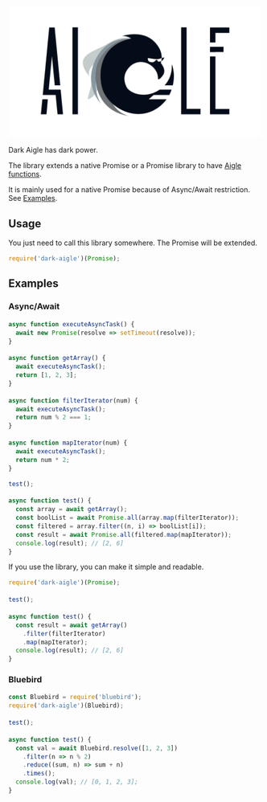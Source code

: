 <p align="center">
  <img alt="aigle" src="https://raw.githubusercontent.com/suguru03/dark-aigle/gh-pages/images/logo.png" width=500>
</p>

Dark Aigle has dark power.

The library extends a native Promise or a Promise library to have [Aigle functions](https://github.com/suguru03/aigle#functions).

It is mainly used for a native Promise because of Async/Await restriction. See [Examples](https://github.com/suguru03/dark-aigle#example).

## Usage

You just need to call this library somewhere. The Promise will be extended.

```js
require('dark-aigle')(Promise);
```

## Examples

### Async/Await

```js
async function executeAsyncTask() {
  await new Promise(resolve => setTimeout(resolve));
}

async function getArray() {
  await executeAsyncTask();
  return [1, 2, 3];
}

async function filterIterator(num) {
  await executeAsyncTask();
  return num % 2 === 1;
}

async function mapIterator(num) {
  await executeAsyncTask();
  return num * 2;
}
```

```js
test();

async function test() {
  const array = await getArray();
  const boolList = await Promise.all(array.map(filterIterator));
  const filtered = array.filter((n, i) => boolList[i]);
  const result = await Promise.all(filtered.map(mapIterator));
  console.log(result); // [2, 6]
}
```

If you use the library, you can make it simple and readable.

```js
require('dark-aigle')(Promise);

test();

async function test() {
  const result = await getArray()
    .filter(filterIterator)
    .map(mapIterator);
  console.log(result); // [2, 6]
}
```

### Bluebird

```js
const Bluebird = require('bluebird');
require('dark-aigle')(Bluebird);

test();

async function test() {
  const val = await Bluebird.resolve([1, 2, 3])
    .filter(n => n % 2)
    .reduce((sum, n) => sum + n)
    .times();
  console.log(val); // [0, 1, 2, 3];
}
```
